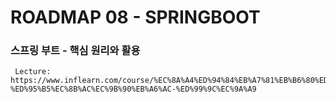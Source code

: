 # ROADMAP 08 - SPRINGBOOT
### 스프링 부트 - 핵심 원리와 활용

```text
 Lecture: https://www.inflearn.com/course/%EC%8A%A4%ED%94%84%EB%A7%81%EB%B6%80%ED%8A%B8-%ED%95%B5%EC%8B%AC%EC%9B%90%EB%A6%AC-%ED%99%9C%EC%9A%A9
```
